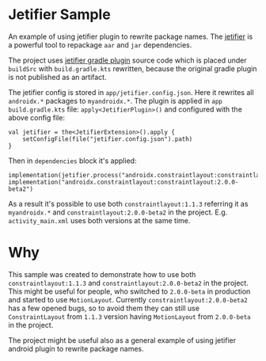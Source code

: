 # Jetifier Sample
An example of using jetifier plugin to rewrite package names.
The [jetifier](https://developer.android.com/studio/command-line/jetifier) is a powerful tool
to repackage `aar` and `jar` dependencies.

The project uses [jetifier gradle plugin](https://android.googlesource.com/platform/frameworks/support/+/support-library-27.1.0/jetifier/jetifier/gradle-plugin/)
source code which is placed under `buildSrc` with `build.gradle.kts` rewritten,
because the original gradle plugin is not published as an artifact.

The jetifier config is stored in `app/jetifier.config.json`. Here it rewrites all `androidx.*` packages
to `myandroidx.*`.
The plugin is applied in `app` `build.gradle.kts` file:
`apply<JetifierPlugin>()` and configured with the above config file:
```
val jetifier = the<JetifierExtension>().apply {
    setConfigFile(file("jetifier.config.json").path)
}
```

Then in `dependencies` block it's applied:
```
implementation(jetifier.process("androidx.constraintlayout:constraintlayout:1.1.3"))
implementation("androidx.constraintlayout:constraintlayout:2.0.0-beta2")
```

As a result it's possible to use both `constraintlayout:1.1.3` referring it as `myandroidx.*`
and `constraintlayout:2.0.0-beta2` in the project.
E.g. `activity_main.xml` uses both versions at the same time.

# Why

This sample was created to demonstrate how to use both `constraintlayout:1.1.3` and
`constraintlayout:2.0.0-beta2` in the project. This might be useful for people, who
switched to `2.0.0-beta` in production and started to use `MotionLayout`.
Currently `constraintlayout:2.0.0-beta2` has a few opened bugs, so to avoid them they can still use
`ConstraintLayout` from `1.1.3` version having `MotionLayout` from `2.0.0-beta` in the project.

The project might be useful also as a general example of using jetifier android plugin to rewrite package names.
